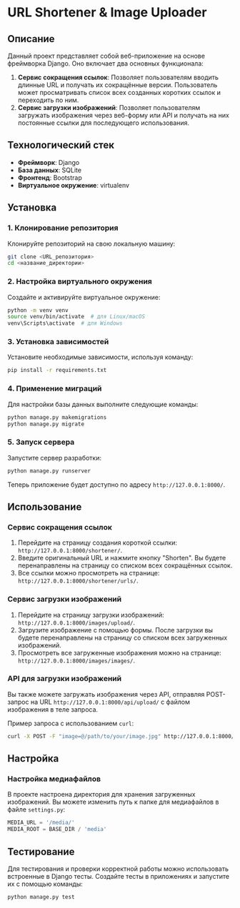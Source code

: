 # URL Shortener & Image Uploader

## Описание

Данный проект представляет собой веб-приложение на основе фреймворка Django. Оно включает два основных функционала:

1. **Сервис сокращения ссылок**: Позволяет пользователям вводить длинные URL и получать их сокращённые версии. Пользователь может просматривать список всех созданных коротких ссылок и переходить по ним.
2. **Сервис загрузки изображений**: Позволяет пользователям загружать изображения через веб-форму или API и получать на них постоянные ссылки для последующего использования.

## Технологический стек

- **Фреймворк**: Django
- **База данных**: SQLite
- **Фронтенд**: Bootstrap
- **Виртуальное окружение**: virtualenv

## Установка

### 1. Клонирование репозитория

Клонируйте репозиторий на свою локальную машину:

```bash
git clone <URL_репозитория>
cd <название_директории>
```

### 2. Настройка виртуального окружения

Создайте и активируйте виртуальное окружение:

```bash
python -m venv venv
source venv/bin/activate  # для Linux/macOS
venv\Scripts\activate  # для Windows
```

### 3. Установка зависимостей

Установите необходимые зависимости, используя команду:

```bash
pip install -r requirements.txt
```

### 4. Применение миграций

Для настройки базы данных выполните следующие команды:

```bash
python manage.py makemigrations
python manage.py migrate
```

### 5. Запуск сервера

Запустите сервер разработки:

```bash
python manage.py runserver
```

Теперь приложение будет доступно по адресу `http://127.0.0.1:8000/`.

## Использование

### Сервис сокращения ссылок

1. Перейдите на страницу создания короткой ссылки: `http://127.0.0.1:8000/shortener/`.
2. Введите оригинальный URL и нажмите кнопку "Shorten". Вы будете перенаправлены на страницу со списком всех сокращённых ссылок.
3. Все ссылки можно просмотреть на странице: `http://127.0.0.1:8000/shortener/urls/`.

### Сервис загрузки изображений

1. Перейдите на страницу загрузки изображений: `http://127.0.0.1:8000/images/upload/`.
2. Загрузите изображение с помощью формы. После загрузки вы будете перенаправлены на страницу со списком всех загруженных изображений.
3. Просмотреть все загруженные изображения можно на странице: `http://127.0.0.1:8000/images/images/`.

### API для загрузки изображений

Вы также можете загружать изображения через API, отправляя POST-запрос на URL `http://127.0.0.1:8000/api/upload/` с файлом изображения в теле запроса.

Пример запроса с использованием `curl`:

```bash
curl -X POST -F "image=@/path/to/your/image.jpg" http://127.0.0.1:8000/api/upload/
```

## Настройка

### Настройка медиафайлов

В проекте настроена директория для хранения загруженных изображений. Вы можете изменить путь к папке для медиафайлов в файле `settings.py`:

```python
MEDIA_URL = '/media/'
MEDIA_ROOT = BASE_DIR / 'media'
```

## Тестирование

Для тестирования и проверки корректной работы можно использовать встроенные в Django тесты. Создайте тесты в приложениях и запустите их с помощью команды:

```bash
python manage.py test
```
